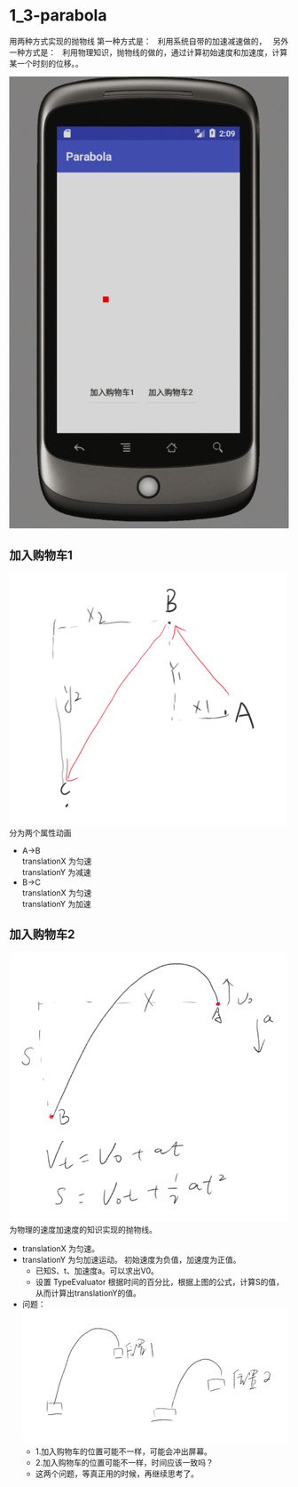 # 1_3-parabola
用两种方式实现的抛物线 第一种方式是：   利用系统自带的加速减速做的，   另外一种方式是：   利用物理知识，抛物线的做的，通过计算初始速度和加速度，计算某一个时刻的位移。。

![image](https://github.com/chengxiaobo2/1_3-parabola/blob/master/parabola.gif)

## 加入购物车1
<img src="pic/1_3_1.PNG" width=500><br>
分为两个属性动画
* A->B<br>
  translationX 为匀速<br>
  translationY 为减速<br>
* B->C<br>
  translationX 为匀速<br>
  translationY 为加速 <br>

## 加入购物车2
<img src="pic/1_3_2.PNG" width=700><br>
为物理的速度加速度的知识实现的抛物线。
* translationX 为匀速。
* translationY 为匀加速运动。 初始速度为负值，加速度为正值。
  * 已知S、t、加速度a。可以求出V0。
  * 设置 TypeEvaluator 根据时间的百分比，根据上图的公式，计算S的值，从而计算出translationY的值。
* 问题：<br>
  <img src="pic/1_3_3.PNG" width=500><br>
   * 1.加入购物车的位置可能不一样，可能会冲出屏幕。
   * 2.加入购物车的位置可能不一样，时间应该一致吗？
   * 这两个问题，等真正用的时候，再继续思考了。

